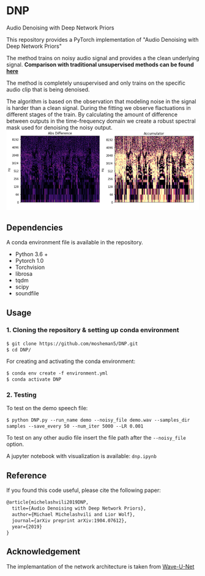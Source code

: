 # DNP
Audio Denoising with Deep Network Priors

This repository provides a PyTorch implementation of "Audio Denoising with Deep Network Priors"

The method trains on noisy audio signal and provides a the clean underlying signal. **Comparison with traditional unsupervised methods can be found [here](https://mosheman5.github.io/DNP/)**

The method is completely unsupervised and only trains on the specific audio clip that is being denoised.

The algorithm is based on the observation that modeling noise in the signal is harder than a clean signal. 
During the fitting we observe flactuations in different stages of the train. 
By calculating the amount of difference between outputs in the time-frequency domain we create a robust spectral mask used for denoising the noisy output. 
![Accumulator](./accumulator.png)

## Dependencies
A conda environment file is available in the repository.
* Python 3.6 +
* Pytorch 1.0
* Torchvision
* librosa
* tqdm
* scipy
* soundfile

## Usage

### 1. Cloning the repository & setting up conda environment
```
$ git clone https://github.com/mosheman5/DNP.git
$ cd DNP/
```
For creating and activating the conda environment:
```
$ conda env create -f environment.yml
$ conda activate DNP
```
 
### 2. Testing

To test on the demo speech file:

```
$ python DNP.py --run_name demo --noisy_file demo.wav --samples_dir samples --save_every 50 --num_iter 5000 --LR 0.001
```

To test on any other audio file insert the file path after the ```--noisy_file``` option.

A jupyter notebook with visualization is available: ```dnp.ipynb```

## Reference
If you found this code useful, please cite the following paper:
```
@article{michelashvili2019DNP,
  title={Audio Denoising with Deep Network Priors},
  author={Michael Michelashvili and Lior Wolf},
  journal={arXiv preprint arXiv:1904.07612},
  year={2019}
}
```

## Acknowledgement
The implemantation of the network architecture is taken from [Wave-U-Net](https://github.com/f90/Wave-U-Net)
